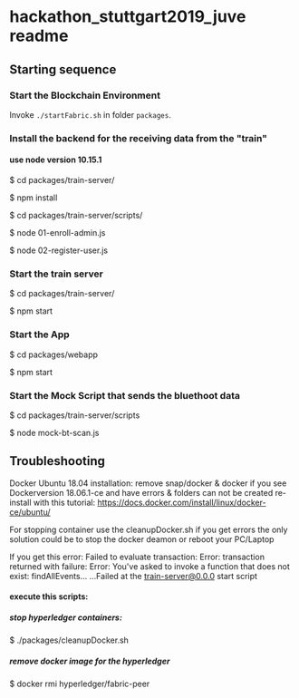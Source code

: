 # hackathon_stuttgart2019_juve readme

## Starting sequence 

### Start the Blockchain Environment

Invoke `./startFabric.sh` in folder `packages`.

### Install the backend for the receiving data from the "train"
#### use node version 10.15.1
$ cd packages/train-server/

$ npm install

$ cd packages/train-server/scripts/

$ node 01-enroll-admin.js

$ node 02-register-user.js

### Start the train server

$ cd packages/train-server/

$ npm start

### Start the App

$ cd packages/webapp

$ npm start 

### Start the Mock Script that sends the bluethoot data

$ cd packages/train-server/scripts

$ node mock-bt-scan.js


## Troubleshooting

Docker Ubuntu 18.04 installation:
remove snap/docker & docker if you see Dockerversion 18.06.1-ce and have errors &  folders can not be created
re-install with this tutorial:
https://docs.docker.com/install/linux/docker-ce/ubuntu/

For stopping container use the cleanupDocker.sh if you get errors the only solution could be to stop the docker deamon or reboot your PC/Laptop

If you get this error:
Failed to evaluate transaction: Error: transaction returned with failure: Error: You've asked to invoke a function that does not exist: findAllEvents...
...Failed at the train-server@0.0.0 start script
#### execute this scripts:
##### stop hyperledger containers:
$ ./packages/cleanupDocker.sh
##### remove docker image for the hyperledger
$ docker rmi hyperledger/fabric-peer
